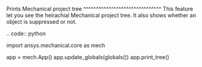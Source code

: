 Prints Mechanical project tree
^^^^^^^^^^^^^^^^^^^^^^^^^^^^^^^
This feature let you see the heirachial Mechanical project tree.
It also shows whether an object is suppressed or not.

.. code:: python

  import ansys.mechanical.core as mech

  app = mech.App()
  app.update_globals(globals())
  app.print_tree()
